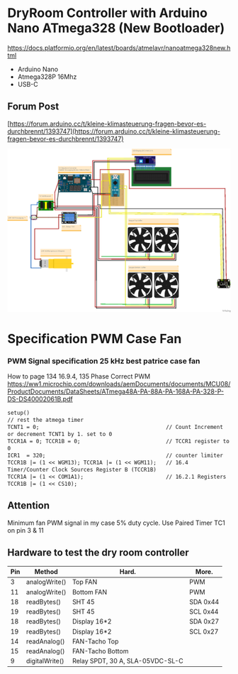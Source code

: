 # DryRoom Controller with Arduino Nano ATmega328 (New Bootloader)
https://docs.platformio.org/en/latest/boards/atmelavr/nanoatmega328new.html
- Arduino Nano
- Atmega328P 16Mhz
- USB-C

## Forum Post
[https://forum.arduino.cc/t/kleine-klimasteuerung-fragen-bevor-es-durchbrennt/1393747](https://forum.arduino.cc/t/kleine-klimasteuerung-fragen-bevor-es-durchbrennt/1393747)

![Trocknung_ArduinoNano_Steckplatine.png](fritzing/Trocknung_ArduinoNano_Steckplatine.png)

# Specification PWM Case Fan
### PWM Signal specification 25 kHz best patrice case fan

How to page 134 16.9.4, 135 Phase Correct PWM
https://ww1.microchip.com/downloads/aemDocuments/documents/MCU08/ProductDocuments/DataSheets/ATmega48A-PA-88A-PA-168A-PA-328-P-DS-DS40002061B.pdf



```
setup()
// rest the atmega timer
TCNT1 = 0;                                        // Count Increment or decrement TCNT1 by 1. set to 0
TCCR1A = 0; TCCR1B = 0;                           // TCCR1 register to 0
ICR1  = 320;                                      // counter limiter
TCCR1B |= (1 << WGM13); TCCR1A |= (1 << WGM11);   // 16.4 Timer/Counter Clock Sources Register B (TCCR1B)
TCCR1A |= (1 << COM1A1);                          // 16.2.1 Registers
TCCR1B |= (1 << CS10);
```

## Attention
Minimum fan PWM signal in my case 5% duty cycle. Use Paired Timer TC1 on pin 3 & 11


## Hardware to test the dry room controller

| Pin | Method         | Hard.                             | More.    |
|-----|----------------|-----------------------------------|----------|
| 3   | analogWrite()  | Top FAN                           | PWM      |
| 11  | analogWrite()  | Bottom FAN                        | PWM      |
| 18  | readBytes()    | SHT 45                            | SDA 0x44 |
| 19  | readBytes()    | SHT 45                            | SCL 0x44 |
| 18  | readBytes()    | Display 16*2                      | SDA 0x27 |
| 19  | readBytes()    | Display 16*2                      | SCL 0x27 |
| 14  | readAnalog()   | FAN-Tacho Top                     |          |
| 15  | readAnalog()   | FAN-Tacho Bottom                  |          |
| 9   | digitalWrite() | Relay SPDT, 30 A, SLA-05VDC-SL-C  |          |
